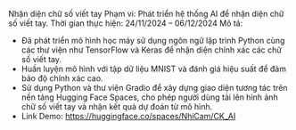 Nhận diện chữ số viết tay
Phạm vi: Phát triển hệ thống AI để nhận diện chữ số viết tay.
Thời gian thực hiện: 24/11/2024 – 06/12/2024
Mô tả:
- Đã phát triển mô hình học máy sử dụng ngôn ngữ lập trình Python cùng các thư viện như TensorFlow và Keras để nhận diện chính xác các chữ số viết tay.
- Huấn luyện mô hình với tập dữ liệu MNIST và đánh giá hiệu suất để đảm bảo độ chính xác cao.
- Sử dụng Python và thư viện Gradio để xây dựng giao diện tương tác trên nền tảng Hugging Face Spaces, cho phép người dùng tải lên hình ảnh chữ số viết tay và nhận kết quả dự đoán từ mô hình.
- Link Demo: https://huggingface.co/spaces/NhiCam/CK_AI
